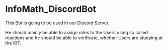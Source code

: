 # InfoMath_DiscordBot

This Bot is going to be used in our Discord Server.

He should mainly be able to assign roles to the Users using so called reactions and he should be able to verificate,
whether Users are studying at the KIT.
